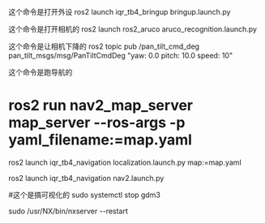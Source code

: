 这个命令是打开外设
ros2 launch iqr_tb4_bringup bringup.launch.py

这个命令是打开相机的
ros2 launch ros2_aruco aruco_recognition.launch.py 

这个命令是让相机下降的
ros2 topic pub /pan_tilt_cmd_deg pan_tilt_msgs/msg/PanTiltCmdDeg "yaw: 0.0
pitch: 10.0
speed: 10"

这个命令是跑导航的

# ros2 run nav2_map_server map_server --ros-args -p yaml_filename:=map.yaml

 ros2 launch iqr_tb4_navigation localization.launch.py map:=map.yaml

ros2 launch iqr_tb4_navigation nav2.launch.py


#这个是搞可视化的
sudo systemctl stop gdm3

sudo /usr/NX/bin/nxserver --restart
